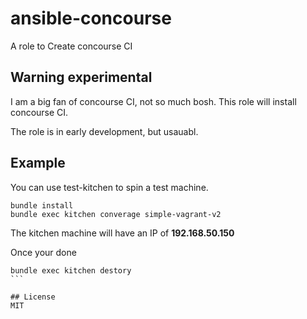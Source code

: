 # ansible-concourse
A role to Create concourse CI

## Warning experimental
I am a big fan of concourse CI, not so much bosh. This role will install concourse CI.

The role is in early development, but usauabl.

## Example
You can use test-kitchen to spin a test machine. 
```
bundle install
bundle exec kitchen converage simple-vagrant-v2
```
The kitchen machine will have an IP of **192.168.50.150**

Once your done
````
bundle exec kitchen destory
```

## License
MIT


